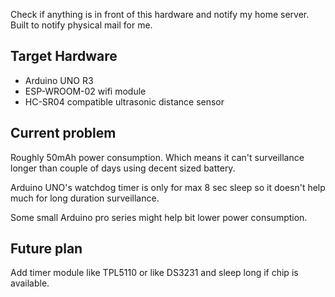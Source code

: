 Check if anything is in front of this hardware and notify my home server.
Built to notify physical mail for me.

## Target Hardware

- Arduino UNO R3 
- ESP-WROOM-02 wifi module
- HC-SR04 compatible ultrasonic distance sensor

## Current problem

Roughly 50mAh power consumption. Which means it can't surveillance longer than couple of days using decent sized battery.

Arduino UNO's watchdog timer is only for max 8 sec sleep so it doesn't help much for long duration surveillance.

Some small Arduino pro series might help bit lower power consumption.

## Future plan

Add timer module like TPL5110 or like DS3231 and sleep long if chip is available.